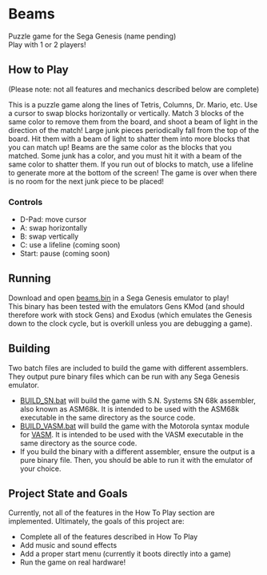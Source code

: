 # Beams

Puzzle game for the Sega Genesis (name pending)  
Play with 1 or 2 players!

## How to Play

(Please note: not all features and mechanics described below are complete)

This is a puzzle game along the lines of Tetris, Columns, Dr. Mario, etc.
Use a cursor to swap blocks horizontally or vertically. Match 3 blocks of the same color to remove them from the board, and shoot a beam of light in the direction of the match!
Large junk pieces periodically fall from the top of the board. Hit them with a beam of light to shatter them into more blocks that you can match up!
Beams are the same color as the blocks that you matched. Some junk has a color, and you must hit it with a beam of the same color to shatter them.
If you run out of blocks to match, use a lifeline to generate more at the bottom of the screen!
The game is over when there is no room for the next junk piece to be placed!

### Controls

* D-Pad: move cursor
* A: swap horizontally
* B: swap vertically
* C: use a lifeline (coming soon)
* Start: pause (coming soon)

## Running

Download and open [beams.bin](beams.bin) in a Sega Genesis emulator to play!  
This binary has been tested with the emulators Gens KMod (and should therefore work with stock Gens) and Exodus (which emulates the Genesis down to the clock cycle, but is overkill unless you are debugging a game).

## Building

Two batch files are included to build the game with different assemblers. They output pure binary files which can be run with any Sega Genesis emulator.

* [BUILD_SN.bat](BUILD_SN.BAT) will build the game with S.N. Systems SN 68k assembler, also known as ASM68k. It is intended to be used with the ASM68k executable in the same directory as the source code.
* [BUILD_VASM.bat](BUILD_VASM.BAT) will build the game with the Motorola syntax module for [VASM](http://sun.hasenbraten.de/vasm/). It is intended to be used with the VASM executable in the same directory as the source code.
* If you build the binary with a different assembler, ensure the output is a pure binary file. Then, you should be able to run it with the emulator of your choice.

## Project State and Goals

Currently, not all of the features in the How To Play section are implemented.
Ultimately, the goals of this project are:

* Complete all of the features described in How To Play
* Add music and sound effects
* Add a proper start menu (currently it boots directly into a game)
* Run the game on real hardware!
